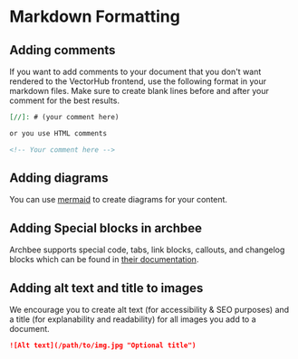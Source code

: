 # Markdown Formatting

## Adding comments

If you want to add comments to your document that you don't want rendered to the VectorHub frontend, use the following format in your markdown files. Make sure to create blank lines before and after your comment for the best results.


```markdown
[//]: # (your comment here)

or you use HTML comments

<!-- Your comment here -->
```

## Adding diagrams

You can use [mermaid](http://mermaid.js.org/intro/) to create diagrams for your content.

## Adding Special blocks in archbee

Archbee supports special code, tabs, link blocks, callouts, and changelog blocks which can be found in [their documentation](https://docs.archbee.com/editor-markdown-shortcuts).

## Adding alt text and title to images

We encourage you to create alt text (for accessibility & SEO purposes) and a title (for explanability and readability) for all images you add to a document.

```markdown
![Alt text](/path/to/img.jpg "Optional title")
```

